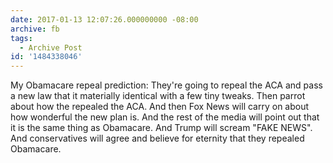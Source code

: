 ```yaml
---
date: 2017-01-13 12:07:26.000000000 -08:00
archive: fb
tags: 
  - Archive Post
id: '1484338046'
---
```


My Obamacare repeal prediction: They're going to repeal the ACA and pass a new law that it materially identical with a few tiny tweaks. Then parrot about how the repealed the ACA. And then Fox News will carry on about how wonderful the new plan is. And the rest of the media will point out that it is the same thing as Obamacare. And Trump will scream "FAKE NEWS". And conservatives will agree and believe for eternity that they repealed Obamacare.
